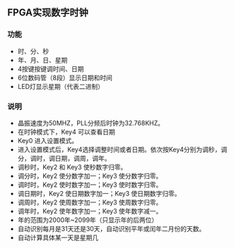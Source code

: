 ## FPGA实现数字时钟

### 功能
* 时、分、秒
* 年、月、日、星期
* 4按键按键调时间、日期
* 6位数码管（8段）显示日期和时间
* LED灯显示星期（代表二进制）

### 说明
* 晶振速度为50MHZ，PLL分频后时钟为32.768KHZ。
* 在时钟模式下，Key4 可以查看日期
* Key0 进入设置模式。
* 进入设置模式后，Key4选择调整时间或者日期。依次按Key4分别为调秒，调分，调时，调日期，调周，调年。
* 调秒时，Key2 和 Key3 使秒数字归零。
* 调分时，Key2 使分数字加一；Key3 使分数字归零。
* 调时时，Key2 使时数字加一；Key3 使时数字归零。
* 调日期时，Key2 使日期数字加一；Key3 使日期数字归零。
* 调周时，Key2 使周数字加一；Key3 使周数字归零。
* 调年时，Key2 使年数字加一；Key3 使年数字减一。
* 年的范围为2000年~2099年（只显示年的后两位）
* 自动识别每月是31天还是30天，自动识别平年或闰年二月份的天数。
* 自动计算具体某一天是星期几
